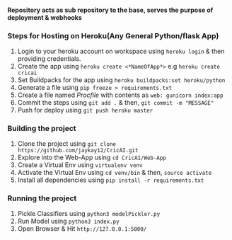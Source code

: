 #### Repository acts as sub repository to the base, serves the purpose of deployment & webhooks

### Steps for Hosting on Heroku(Any General Python/flask App)
1. Login to your heroku account on workspace using `heroku login` & then providing credentials.
2. Create the app using `heroku create <*NameOfApp*>` e.g `heroku create cricai`
3. Set Buildpacks for the app using `heroku buildpacks:set heroku/python`
4. Generate a file using `pip freeze > requirements.txt`
5. Create a file named *Procfile* with contents as `web: gunicorn index:app`
6. Commit the steps using `git add .` & then, `git commit -m "MESSAGE"`
7. Push for deploy using `git push heroku master`

### Building the project
1. Clone the project using `git clone https://github.com/jaykay12/CricAI.git`
2. Explore into the Web-App using `cd CricAI/Web-App`
3. Create a Virtual Env using `virtualenv venv`
4. Activate the Virtual Env using `cd venv/bin` & then, `source activate`
5. Install all dependencies using `pip install -r requirements.txt`

### Running the project
1. Pickle Classifiers using `python3 modelPickler.py`
2. Run Model using `python3 index.py`
3. Open Browser & Hit `http://127.0.0.1:5000/`
